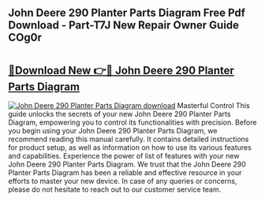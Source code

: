 ## John Deere 290 Planter Parts Diagram Free Pdf Download - Part-T7J New Repair Owner Guide COg0r

# <h2><a href="http://dfqzmmb.blite.top/?on=John+Deere+290+Planter+Parts+Diagram">🔗Download New 👉🔴 John Deere 290 Planter Parts Diagram</a></h2>

[![John Deere 290 Planter Parts Diagram download](https://i.imgur.com/lujVjoI.png)](http://dfqzmmb.blite.top/?on=John+Deere+290+Planter+Parts+Diagram)
Masterful Control This guide unlocks the secrets of your new John Deere 290 Planter Parts Diagram, empowering you to control its functionalities with precision. Before you begin using your John Deere 290 Planter Parts Diagram, we recommend reading this manual carefully. It contains detailed instructions for product setup, as well as information on how to use its various features and capabilities. Experience the power of list of features with your new John Deere 290 Planter Parts Diagram. We trust that the John Deere 290 Planter Parts Diagram has been a reliable and effective resource in your efforts to master your new device. In case of any queries or concerns, please do not hesitate to reach out to our customer service team.
